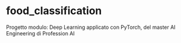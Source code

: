 # food_classification
Progetto modulo: Deep Learning applicato con PyTorch, del master AI Engineering di Profession AI
